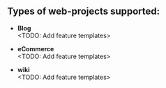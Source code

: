 ## Types of web-projects supported:

- **Blog**  
  <TODO: Add feature templates>
  
- **eCommerce**  
  <TODO: Add feature templates>
  
- **wiki**  
  <TODO: Add feature templates>
  
